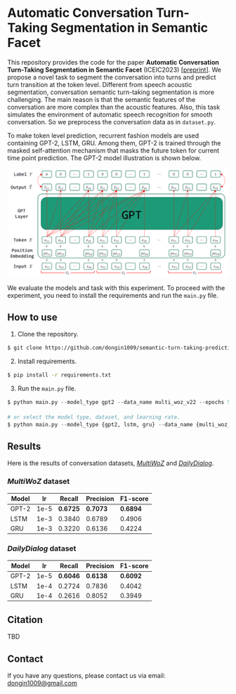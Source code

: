 # Automatic Conversation Turn-Taking Segmentation in Semantic Facet
This repository provides the code for the paper **Automatic Conversation Turn-Taking Segmentation in Semantic Facet** (ICEIC2023) [[preprint](https://nbviewer.jupyter.org/github/dongin1009/semantic_turn_taking_segmentation/blob/main/Automatic_Conversation_Turn_Taking_Segmentation_in_Semantic_Facet.pdf)]. We propose a novel task to segment the conversation into turns and predict turn transition at the token level. Different from speech acoustic segmentation, conversation semantic turn-taking segmentation is more challenging. The main reason is that the semantic features of the conversation are more complex than the acoustic features. Also, this task simulates the environment of automatic speech recognition for smooth conversation. So we preprocess the conversation data as in `dataset.py`.
 
To make token level prediction, recurrent fashion models are used containing GPT-2, LSTM, GRU. Among them, GPT-2 is trained through the masked self-attention mechanism that masks the future token for current time point prediction. The GPT-2 model illustration is shown below.

![Model Architecture](./img/model_architecture.png)

We evaluate the models and task with this experiment. To proceed with the experiment, you need to install the requirements and run the `main.py` file.

## How to use
1. Clone the repository.
```bash
$ git clone https://github.com/dongin1009/semantic-turn-taking-prediction
```

2. Install requirements.
```bash
$ pip install -r requirements.txt
```

3. Run the `main.py` file.
```python
$ python main.py --model_type gpt2 --data_name multi_woz_v22 --epochs 500 --batch_size 16 --lr 1e-5 --patience 5

# or select the model type, dataset, and learning rate.
$ python main.py --model_type {gpt2, lstm, gru} --data_name {multi_woz_v22, daily_dialog} --epochs 500 --batch_size 16 --lr {1e-3, 1e-4, 1e-5} --patience 5
```

## Results
Here is the results of conversation datasets, [*MultiWoZ*](https://huggingface.co/datasets/multi_woz_v22) and [*DailyDialog*](https://huggingface.co/datasets/daily_dialog).
### *MultiWoZ* dataset

|     Model     |      lr       |    Recall     |   Precision   |   F1-score    |
| ------------- | ------------- | ------------- | ------------- | ------------- |
|     GPT-2     |     1e-5      |  **0.6725**   |  **0.7073**   |  **0.6894**   |
|     LSTM      |     1e-3      |    0.3840     |    0.6789     |    0.4906     |
|     GRU       |     1e-3      |    0.3220     |    0.6136     |    0.4224     |


### *DailyDialog* dataset

|     Model     |      lr       |    Recall     |   Precision   |   F1-score    |
| ------------- | ------------- | ------------- | ------------- | ------------- |
|     GPT-2     |     1e-5      |  **0.6046**   |  **0.6138**   |   **0.6092**  |
|     LSTM      |     1e-4      |    0.2724     |    0.7836     |     0.4042    |
|     GRU       |     1e-4      |    0.2616     |    0.8052     |     0.3949    |


## Citation
TBD

## Contact
If you have any questions, please contact us via email: [dongin1009@gmail.com](mailto:dongin1009@gmail.com)